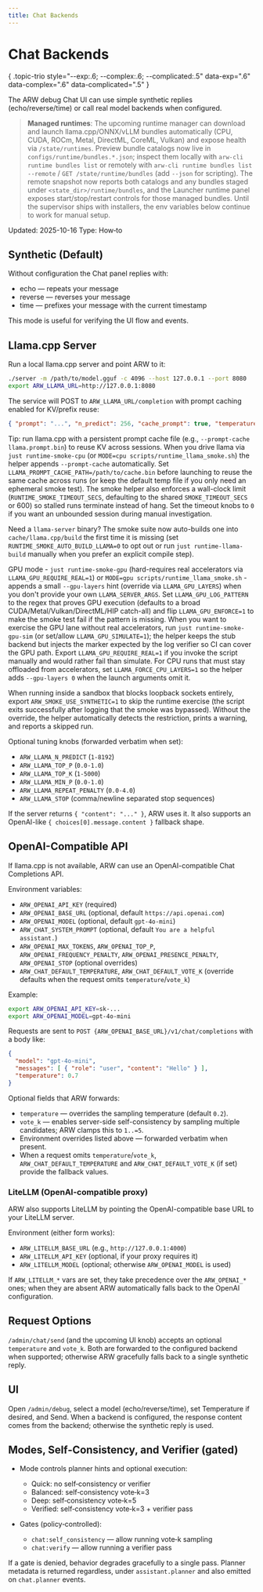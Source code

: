 ```yaml
---
title: Chat Backends
---
```


# Chat Backends
{ .topic-trio style="--exp:.6; --complex:.6; --complicated:.5" data-exp=".6" data-complex=".6" data-complicated=".5" }

The ARW debug Chat UI can use simple synthetic replies (echo/reverse/time) or call real model backends when configured.

> **Managed runtimes**: The upcoming runtime manager can download and launch llama.cpp/ONNX/vLLM bundles automatically (CPU, CUDA, ROCm, Metal, DirectML, CoreML, Vulkan) and expose health via `/state/runtimes`. Preview bundle catalogs now live in `configs/runtime/bundles.*.json`; inspect them locally with `arw-cli runtime bundles list` or remotely with `arw-cli runtime bundles list --remote` / `GET /state/runtime/bundles` (add `--json` for scripting). The remote snapshot now reports both catalogs and any bundles staged under `<state_dir>/runtime/bundles`, and the Launcher runtime panel exposes start/stop/restart controls for those managed bundles. Until the supervisor ships with installers, the env variables below continue to work for manual setup.

Updated: 2025-10-16
Type: How‑to

## Synthetic (Default)

Without configuration the Chat panel replies with:
- echo — repeats your message
- reverse — reverses your message
- time — prefixes your message with the current timestamp

This mode is useful for verifying the UI flow and events.

## Llama.cpp Server

Run a local llama.cpp server and point ARW to it:

```bash
./server -m /path/to/model.gguf -c 4096 --host 127.0.0.1 --port 8080
export ARW_LLAMA_URL=http://127.0.0.1:8080
```

The service will POST to `ARW_LLAMA_URL/completion` with prompt caching enabled for KV/prefix reuse:

```json
{ "prompt": "...", "n_predict": 256, "cache_prompt": true, "temperature": 0.7 }
```

Tip: run llama.cpp with a persistent prompt cache file (e.g., `--prompt-cache llama.prompt.bin`) to reuse KV across sessions.
When you drive llama via `just runtime-smoke-cpu` (or `MODE=cpu scripts/runtime_llama_smoke.sh`)
the helper appends `--prompt-cache` automatically. Set
`LLAMA_PROMPT_CACHE_PATH=/path/to/cache.bin` before launching to reuse the same cache across
runs (or keep the default temp file if you only need an ephemeral smoke test). The smoke
helper also enforces a wall-clock limit (`RUNTIME_SMOKE_TIMEOUT_SECS`, defaulting to the shared
`SMOKE_TIMEOUT_SECS` or 600) so stalled runs terminate instead of hang. Set the timeout knobs
to `0` if you want an unbounded session during manual investigation.

Need a `llama-server` binary? The smoke suite now auto-builds one into
`cache/llama.cpp/build` the first time it is missing (set `RUNTIME_SMOKE_AUTO_BUILD_LLAMA=0`
to opt out or run `just runtime-llama-build` manually when you prefer an explicit compile step).

GPU mode - `just runtime-smoke-gpu` (hard-requires real accelerators via
`LLAMA_GPU_REQUIRE_REAL=1`) or `MODE=gpu scripts/runtime_llama_smoke.sh` - appends a small
`--gpu-layers` hint (override via `LLAMA_GPU_LAYERS`) when you don't provide your own
`LLAMA_SERVER_ARGS`. Set `LLAMA_GPU_LOG_PATTERN` to the regex that proves GPU execution
(defaults to a broad CUDA/Metal/Vulkan/DirectML/HIP catch-all) and flip `LLAMA_GPU_ENFORCE=1`
to make the smoke test fail if the pattern is missing. When you want to exercise the GPU lane
without real accelerators, run `just runtime-smoke-gpu-sim` (or set/allow
`LLAMA_GPU_SIMULATE=1`); the helper keeps the stub backend but injects the marker expected by
the log verifier so CI can cover the GPU path. Export `LLAMA_GPU_REQUIRE_REAL=1` if you invoke
the script manually and would rather fail than simulate. For CPU runs
that must stay offloaded
from accelerators, set `LLAMA_FORCE_CPU_LAYERS=1` so the helper adds `--gpu-layers 0` when the
launch arguments omit it.

When running inside a sandbox that blocks loopback sockets entirely, export
`ARW_SMOKE_USE_SYNTHETIC=1` to skip the runtime exercise (the script exits successfully after
logging that the smoke was bypassed). Without the override, the helper automatically detects
the restriction, prints a warning, and reports a skipped run.

Optional tuning knobs (forwarded verbatim when set):

- `ARW_LLAMA_N_PREDICT` (`1-8192`)
- `ARW_LLAMA_TOP_P` (`0.0-1.0`)
- `ARW_LLAMA_TOP_K` (`1-5000`)
- `ARW_LLAMA_MIN_P` (`0.0-1.0`)
- `ARW_LLAMA_REPEAT_PENALTY` (`0.0-4.0`)
- `ARW_LLAMA_STOP` (comma/newline separated stop sequences)

If the server returns `{ "content": "..." }`, ARW uses it. It also supports an OpenAI-like `{ choices[0].message.content }` fallback shape.

## OpenAI-Compatible API

If llama.cpp is not available, ARW can use an OpenAI-compatible Chat Completions API.

Environment variables:

- `ARW_OPENAI_API_KEY` (required)
- `ARW_OPENAI_BASE_URL` (optional, default `https://api.openai.com`)
- `ARW_OPENAI_MODEL` (optional, default `gpt-4o-mini`)
- `ARW_CHAT_SYSTEM_PROMPT` (optional, default `You are a helpful assistant.`)
- `ARW_OPENAI_MAX_TOKENS`, `ARW_OPENAI_TOP_P`, `ARW_OPENAI_FREQUENCY_PENALTY`, `ARW_OPENAI_PRESENCE_PENALTY`, `ARW_OPENAI_STOP` (optional overrides)
- `ARW_CHAT_DEFAULT_TEMPERATURE`, `ARW_CHAT_DEFAULT_VOTE_K` (override defaults when the request omits `temperature`/`vote_k`)

Example:

```bash
export ARW_OPENAI_API_KEY=sk-...
export ARW_OPENAI_MODEL=gpt-4o-mini
```

Requests are sent to `POST {ARW_OPENAI_BASE_URL}/v1/chat/completions` with a body like:

```json
{
  "model": "gpt-4o-mini",
  "messages": [ { "role": "user", "content": "Hello" } ],
  "temperature": 0.7
}
```

Optional fields that ARW forwards:

- `temperature` — overrides the sampling temperature (default `0.2`).
- `vote_k` — enables server-side self-consistency by sampling multiple candidates; ARW clamps this to `1..=5`.
- Environment overrides listed above — forwarded verbatim when present.
- When a request omits `temperature`/`vote_k`, `ARW_CHAT_DEFAULT_TEMPERATURE` and `ARW_CHAT_DEFAULT_VOTE_K` (if set) provide the fallback values.

### LiteLLM (OpenAI-compatible proxy)

ARW also supports LiteLLM by pointing the OpenAI-compatible base URL to your LiteLLM server.

Environment (either form works):

- `ARW_LITELLM_BASE_URL` (e.g., `http://127.0.0.1:4000`)
- `ARW_LITELLM_API_KEY` (optional, if your proxy requires it)
- `ARW_LITELLM_MODEL` (optional; otherwise `ARW_OPENAI_MODEL` is used)

If `ARW_LITELLM_*` vars are set, they take precedence over the `ARW_OPENAI_*` ones; when they are absent ARW automatically falls back to the OpenAI configuration.

## Request Options

`/admin/chat/send` (and the upcoming UI knob) accepts an optional `temperature` and `vote_k`. Both are forwarded to the configured backend when supported; otherwise ARW gracefully falls back to a single synthetic reply.

## UI

Open `/admin/debug`, select a model (echo/reverse/time), set Temperature if desired, and Send. When a backend is configured, the response content comes from the backend; otherwise the synthetic reply is used.
## Modes, Self‑Consistency, and Verifier (gated)

- Mode controls planner hints and optional execution:
  - Quick: no self‑consistency or verifier
  - Balanced: self‑consistency vote‑k=3
  - Deep: self‑consistency vote‑k=5
  - Verified: self‑consistency vote‑k=3 + verifier pass

- Gates (policy‑controlled):
  - `chat:self_consistency` — allow running vote‑k sampling
  - `chat:verify` — allow running a verifier pass

If a gate is denied, behavior degrades gracefully to a single pass. Planner metadata is returned regardless, under `assistant.planner` and also emitted on `chat.planner` events.
